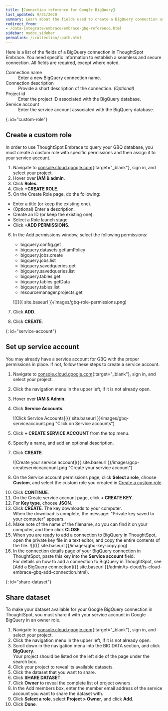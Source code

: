 ```yaml
---
title: [Connection reference for Google BigQuery]
last_updated: 9/21/2020
summary: Learn about the fields used to create a BigQuery connection using ThoughtSpot Embrace.
redirect_from:
- /data-integrate/embrace/embrace-gbq-reference.html
sidebar: mydoc_sidebar
permalink: /:collection/:path.html
---
```


Here is a list of the fields of a BigQuery connection in ThoughtSpot Embrace. You need specific information to establish a seamless and secure connection. All fields are required, except where noted.


<dl id="embrace-gbq-ref">
  <dlentry id="embrace-gbq-ref-connection-name">
    <dt>Connection name</dt>
    <dd>Enter a new BigQuery connection name.</dd>
  </dlentry>
  <dlentry id="embrace-gbq-ref-connection-description">
    <dt>Connection description</dt>
    <dd>Provide a short description of the connection. <i>(Optional)</i></dd>
  </dlentry>
  <dlentry id="embrace-gbq-ref-project-id">
    <dt>Project id</dt>
    <dd>Enter the project ID associated with the BigQuery database.</dd>
  </dlentry>
  <dlentry id="embrace-gbq-ref-service-account">
    <dt>Service account</dt>
    <dd>Enter the service account associated with the BigQuery database.</dd>
  </dlentry>
</dl>  

{: id="custom-role"}
## Create a custom role
In order to use ThoughtSpot Embrace to query your GBQ database, you must create a custom role with specific permissions and then assign it to  your service account.
1. Navigate to [console.cloud.google.com](https://console.cloud.google.com){:target="_blank"}, sign in, and select your project.  
2. Hover over **IAM & admin**.  
3. Click **Roles**.  
4. Click **+CREATE ROLE**.  
5. On the Create Role page, do the following:
  - Enter a title (or keep the existing one).
  - (Optional) Enter a description.
  - Create an ID (or keep the existing one).
  - Select a Role launch stage.
  - Click **+ADD PERMISSIONS**.
6. In the Add permissions window, select the following permissions:
   - bigquery.config.get
   - bigquery.datasets.getIamPolicy
   - bigquery.jobs.create
   - bigquery.jobs.list
   - bigquery.savedqueries.get
   - bigquery.savedqueries.list
   - bigquery.tables.get
   - bigquery.tables.getData
   - bigquery.tables.list
   - resourcemanager.projects.get

   ![]({{ site.baseurl }}/images/gbq-role-permissions.png)

7. Click **ADD**.

8. Click **CREATE**.

{: id="service-account"}
## Set up service account
You may already have a service account for GBQ with the proper permissions in place. If not, follow these steps to create a service account.
1. Navigate to [console.cloud.google.com](https://console.cloud.google.com){:target="_blank"}, sign in, and select your project.
2. Click the navigation menu in the upper left, if it is not already open.
3. Hover over **IAM & Admin**.
4. Click **Service Accounts**.

    ![Click Service Accounts]({{ site.baseurl }}/images/gbq-serviceaccount.png "Click on Service accounts")
5. Click **+ CREATE SERVICE ACCOUNT** from the top menu.
6. Specify a name, and add an optional description.
7. Click **CREATE**.

    ![Create your service account]({{ site.baseurl }}/images/gcp-createserviceaccount.png "Create your service account")
8. On the Service account permissions page, click **Select a role**, choose **Custom**, and select the custom role you created in [Create a custom role](#custom-role).
<!--  ![Specify permissions]({{ site.baseurl }}/images/gbq-serviceaccountpermissions.png "Specify permissions") -->
10. Click **CONTINUE**.  
11. On the Create service account page, click **+ CREATE KEY**.
12. For **Key type**, choose **JSON**.
13. Click **CREATE**. The key downloads to your computer.<br>
    When the download is complete, the message: "Private key saved to your computer" appears.
14. Make note of the name of the filename, so you can find it on your computer, and then click **CLOSE**.
15. When you are ready to add a connection to BigQuery in ThoughtSpot, open the private key file in a text editor, and copy the entire contents of the file.
    ![]({{ site.baseurl }}/images/gbq-key-copy.png)
16. In the connection details page of your BigQuery connection in ThoughtSpot, paste this key into the **Service account** field.  
    For details on how to add a connection to BigQuery in ThoughtSpot, see [Add a BigQuery connection]({{ site.baseurl }}/admin/ts-cloud/ts-cloud-embrace-gbq-add-connection.html).

{: id="share-dataset"}
## Share dataset
To make your dataset available for your Google BigQuery connection in ThoughtSpot, you must share it with your service account in Google BigQuery in an owner role.
1. Navigate to [console.cloud.google.com](https://console.cloud.google.com){:target="_blank"}, sign in, and select your project.
2. Click the navigation menu in the upper left, if it is not already open.
3. Scroll down in the navigation menu into the BIG DATA section, and click **BigQuery**.  
   Your project should be listed on the left side of the page under the search box.
4. Click your project to reveal its available datasets.
5. Click the dataset that you want to share.
6. Click **SHARE DATASET**.
7. Click **Owner** to reveal the complete list of project owners.
8. In the Add members box, enter the member email address of the service account you want to share the dataset with.
9. Click **Select a role**, select **Project > Owner**, and click **Add**.
10. Click **Done**.

